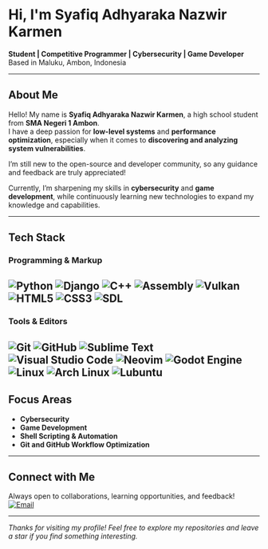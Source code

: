 # Hi, I'm Syafiq Adhyaraka Nazwir Karmen  

**Student | Competitive Programmer | Cybersecurity | Game Developer**  
Based in Maluku, Ambon, Indonesia  

---

## About Me  

Hello! My name is **Syafiq Adhyaraka Nazwir Karmen**, a high school student from **SMA Negeri 1 Ambon**.  
I have a deep passion for **low-level systems** and **performance optimization**, especially when it comes to **discovering and analyzing system vulnerabilities**.  

I’m still new to the open-source and developer community, so any guidance and feedback are truly appreciated!  

Currently, I’m sharpening my skills in **cybersecurity** and **game development**, while continuously learning new technologies to expand my knowledge and capabilities.  

---

## Tech Stack  

### Programming & Markup  

![Python](https://img.shields.io/badge/Python-3776AB?style=for-the-badge&logo=python&logoColor=white)
![Django](https://img.shields.io/badge/Django-092E20?style=for-the-badge&logo=django&logoColor=white)
![C++](https://img.shields.io/badge/C++-00599C?style=for-the-badge&logo=cplusplus&logoColor=white)
![Assembly](https://img.shields.io/badge/Assembly-525252?style=for-the-badge&logo=asm&logoColor=white)
![Vulkan](https://img.shields.io/badge/Vulkan-AC162C?style=for-the-badge&logo=vulkan&logoColor=white)
![HTML5](https://img.shields.io/badge/HTML5-E34F26?style=for-the-badge&logo=html5&logoColor=white)
![CSS3](https://img.shields.io/badge/CSS3-1572B6?style=for-the-badge&logo=css3&logoColor=white)
![SDL](https://img.shields.io/badge/SDL-0068B1?style=for-the-badge&logo=sdl&logoColor=white)
---

### Tools & Editors  

![Git](https://img.shields.io/badge/Git-F05032?style=for-the-badge&logo=git&logoColor=white)
![GitHub](https://img.shields.io/badge/GitHub-181717?style=for-the-badge&logo=github&logoColor=white)
![Sublime Text](https://img.shields.io/badge/Sublime_Text-FF9800?style=for-the-badge&logo=sublimetext&logoColor=white)
![Visual Studio Code](https://img.shields.io/badge/VS%20Code-007ACC?style=for-the-badge&logo=visualstudiocode&logoColor=white)
![Neovim](https://img.shields.io/badge/Neovim-57A143?style=for-the-badge&logo=neovim&logoColor=white)
![Godot Engine](https://img.shields.io/badge/Godot%20Engine-478CBF?style=for-the-badge&logo=godotengine&logoColor=white)
![Linux](https://img.shields.io/badge/Linux-FCC624?style=for-the-badge&logo=linux&logoColor=black)
![Arch Linux](https://img.shields.io/badge/Arch%20Linux-1793D1?style=for-the-badge&logo=archlinux&logoColor=white)
![Lubuntu](https://img.shields.io/badge/Lubuntu-0068C8?style=for-the-badge&logo=lubuntu&logoColor=white)
---

## Focus Areas  
-  **Cybersecurity**  
-  **Game Development**  
-  **Shell Scripting & Automation**  
-  **Git and GitHub Workflow Optimization**  

---

## Connect with Me  
 Always open to collaborations, learning opportunities, and feedback!  
 [![Email](https://img.shields.io/badge/Email-sadhyaraka%40gmail.com-red?style=for-the-badge&logo=gmail&logoColor=white)](mailto:sadhyaraka@gmail.com)

---

*Thanks for visiting my profile! Feel free to explore my repositories and leave a star if you find something interesting.*  
